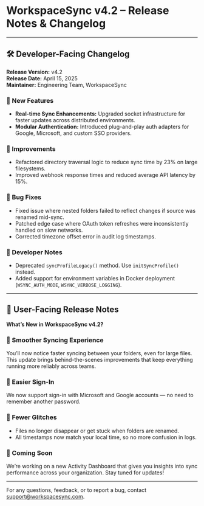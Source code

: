 
# WorkspaceSync v4.2 – Release Notes & Changelog

---

## 🛠️ Developer-Facing Changelog

**Release Version:** v4.2  
**Release Date:** April 15, 2025  
**Maintainer:** Engineering Team, WorkspaceSync

### 🚀 New Features
- **Real-time Sync Enhancements:** Upgraded socket infrastructure for faster updates across distributed environments.
- **Modular Authentication:** Introduced plug-and-play auth adapters for Google, Microsoft, and custom SSO providers.

### 🔧 Improvements
- Refactored directory traversal logic to reduce sync time by 23% on large filesystems.
- Improved webhook response times and reduced average API latency by 15%.

### 🐞 Bug Fixes
- Fixed issue where nested folders failed to reflect changes if source was renamed mid-sync.
- Patched edge case where OAuth token refreshes were inconsistently handled on slow networks.
- Corrected timezone offset error in audit log timestamps.

### 🧪 Developer Notes
- Deprecated `syncProfileLegacy()` method. Use `initSyncProfile()` instead.
- Added support for environment variables in Docker deployment (`WSYNC_AUTH_MODE`, `WSYNC_VERBOSE_LOGGING`).

---

## 📢 User-Facing Release Notes

**What’s New in WorkspaceSync v4.2?**

### 🔄 Smoother Syncing Experience
You’ll now notice faster syncing between your folders, even for large files. This update brings behind-the-scenes improvements that keep everything running more reliably across teams.

### 🔐 Easier Sign-In
We now support sign-in with Microsoft and Google accounts — no need to remember another password.

### 🧘 Fewer Glitches
- Files no longer disappear or get stuck when folders are renamed.
- All timestamps now match your local time, so no more confusion in logs.

### 📌 Coming Soon
We’re working on a new Activity Dashboard that gives you insights into sync performance across your organization. Stay tuned for updates!

---

For any questions, feedback, or to report a bug, contact support@workspacesync.com.
